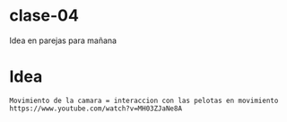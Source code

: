 # clase-04

Idea en parejas para mañana

# Idea

```Movimiento de la camara = interaccion con las pelotas en movimiento```
```https://www.youtube.com/watch?v=MH03ZJaNe8A```
